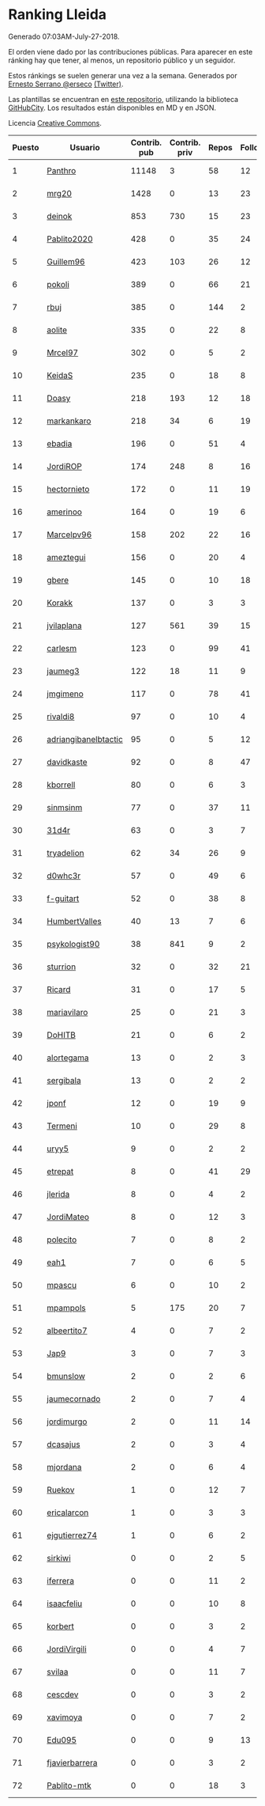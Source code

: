 # Ranking Lleida

Generado 07:03AM-July-27-2018.

El orden viene dado por las contribuciones públicas. Para aparecer en este ránking hay que tener, al menos, un repositorio público y un seguidor.

Estos ránkings se suelen generar una vez a la semana. Generados por [Ernesto Serrano @erseco](https://github.com/erseco/) [(Twitter)](https://twitter.com/erseco).

Las plantillas se encuentran en [este repositorio](https://github.com/iblancasa/GH-Spanish-Ranking), utilizando la biblioteca [GitHubCity](https://github.com/iblancasa/GitHubCity). Los resultados están disponibles en MD y en JSON.

Licencia [Creative Commons](https://creativecommons.org/licenses/by/4.0/).

| Puesto   |  Usuario  | Contrib. pub | Contrib. priv |Repos| Followers | Desde |  Avatar  |
|----------|-----------|--------------|---------------|-----|-----------|-------|----------|
|1|[Panthro](https://github.com/Panthro)|11148|3|58|12|2012-03-22|![Panthro]()|
|2|[mrg20](https://github.com/mrg20)|1428|0|13|23|2016-02-22|![mrg20]()|
|3|[deinok](https://github.com/deinok)|853|730|15|23|2014-02-04|![deinok]()|
|4|[Pablito2020](https://github.com/Pablito2020)|428|0|35|24|2016-04-24|![Pablito2020]()|
|5|[Guillem96](https://github.com/Guillem96)|423|103|26|12|2016-08-27|![Guillem96]()|
|6|[pokoli](https://github.com/pokoli)|389|0|66|21|2011-10-30|![pokoli]()|
|7|[rbuj](https://github.com/rbuj)|385|0|144|2|2014-12-12|![rbuj]()|
|8|[aolite](https://github.com/aolite)|335|0|22|8|2013-06-03|![aolite]()|
|9|[Mrcel97](https://github.com/Mrcel97)|302|0|5|2|2017-11-07|![Mrcel97]()|
|10|[KeidaS](https://github.com/KeidaS)|235|0|18|8|2016-04-27|![KeidaS]()|
|11|[Doasy](https://github.com/Doasy)|218|193|12|18|2016-01-29|![Doasy]()|
|12|[markankaro](https://github.com/markankaro)|218|34|6|19|2017-05-24|![markankaro]()|
|13|[ebadia](https://github.com/ebadia)|196|0|51|4|2009-12-08|![ebadia]()|
|14|[JordiROP](https://github.com/JordiROP)|174|248|8|16|2016-02-08|![JordiROP]()|
|15|[hectornieto](https://github.com/hectornieto)|172|0|11|19|2014-04-15|![hectornieto]()|
|16|[amerinoo](https://github.com/amerinoo)|164|0|19|6|2015-02-16|![amerinoo]()|
|17|[Marcelpv96](https://github.com/Marcelpv96)|158|202|22|16|2016-11-15|![Marcelpv96]()|
|18|[ameztegui](https://github.com/ameztegui)|156|0|20|4|2014-07-02|![ameztegui]()|
|19|[gbere](https://github.com/gbere)|145|0|10|18|2012-01-13|![gbere]()|
|20|[Korakk](https://github.com/Korakk)|137|0|3|3|2017-11-20|![Korakk]()|
|21|[jvilaplana](https://github.com/jvilaplana)|127|561|39|15|2011-04-15|![jvilaplana]()|
|22|[carlesm](https://github.com/carlesm)|123|0|99|41|2008-05-01|![carlesm]()|
|23|[jaumeg3](https://github.com/jaumeg3)|122|18|11|9|2016-07-14|![jaumeg3]()|
|24|[jmgimeno](https://github.com/jmgimeno)|117|0|78|41|2011-04-08|![jmgimeno]()|
|25|[rivaldi8](https://github.com/rivaldi8)|97|0|10|4|2011-11-11|![rivaldi8]()|
|26|[adriangibanelbtactic](https://github.com/adriangibanelbtactic)|95|0|5|12|2012-01-15|![adriangibanelbtactic]()|
|27|[davidkaste](https://github.com/davidkaste)|92|0|8|47|2011-11-16|![davidkaste]()|
|28|[kborrell](https://github.com/kborrell)|80|0|6|3|2015-02-17|![kborrell]()|
|29|[sinmsinm](https://github.com/sinmsinm)|77|0|37|11|2012-05-16|![sinmsinm]()|
|30|[31d4r](https://github.com/31d4r)|63|0|3|7|2017-08-12|![31d4r]()|
|31|[tryadelion](https://github.com/tryadelion)|62|34|26|9|2013-03-05|![tryadelion]()|
|32|[d0whc3r](https://github.com/d0whc3r)|57|0|49|6|2012-01-25|![d0whc3r]()|
|33|[f-guitart](https://github.com/f-guitart)|52|0|38|8|2014-03-09|![f-guitart]()|
|34|[HumbertValles](https://github.com/HumbertValles)|40|13|7|6|2017-02-13|![HumbertValles]()|
|35|[psykologist90](https://github.com/psykologist90)|38|841|9|2|2013-09-05|![psykologist90]()|
|36|[sturrion](https://github.com/sturrion)|32|0|32|21|2013-08-23|![sturrion]()|
|37|[Ricard](https://github.com/Ricard)|31|0|17|5|2009-12-13|![Ricard]()|
|38|[mariavilaro](https://github.com/mariavilaro)|25|0|21|3|2015-01-13|![mariavilaro]()|
|39|[DoHITB](https://github.com/DoHITB)|21|0|6|2|2016-01-19|![DoHITB]()|
|40|[alortegama](https://github.com/alortegama)|13|0|2|3|2015-02-03|![alortegama]()|
|41|[sergibala](https://github.com/sergibala)|13|0|2|2|2018-02-13|![sergibala]()|
|42|[jponf](https://github.com/jponf)|12|0|19|9|2013-03-13|![jponf]()|
|43|[Termeni](https://github.com/Termeni)|10|0|29|8|2014-03-10|![Termeni]()|
|44|[uryy5](https://github.com/uryy5)|9|0|2|2|2014-10-07|![uryy5]()|
|45|[etrepat](https://github.com/etrepat)|8|0|41|29|2009-11-04|![etrepat]()|
|46|[jlerida](https://github.com/jlerida)|8|0|4|2|2015-05-12|![jlerida]()|
|47|[JordiMateo](https://github.com/JordiMateo)|8|0|12|3|2016-03-10|![JordiMateo]()|
|48|[polecito](https://github.com/polecito)|7|0|8|2|2013-07-30|![polecito]()|
|49|[eah1](https://github.com/eah1)|7|0|6|5|2015-02-17|![eah1]()|
|50|[mpascu](https://github.com/mpascu)|6|0|10|2|2015-02-12|![mpascu]()|
|51|[mpampols](https://github.com/mpampols)|5|175|20|7|2010-11-12|![mpampols]()|
|52|[albeertito7](https://github.com/albeertito7)|4|0|7|2|2017-02-13|![albeertito7]()|
|53|[Jap9](https://github.com/Jap9)|3|0|7|3|2016-02-09|![Jap9]()|
|54|[bmunslow](https://github.com/bmunslow)|2|0|2|6|2010-06-03|![bmunslow]()|
|55|[jaumecornado](https://github.com/jaumecornado)|2|0|7|4|2011-02-14|![jaumecornado]()|
|56|[jordimurgo](https://github.com/jordimurgo)|2|0|11|14|2013-10-23|![jordimurgo]()|
|57|[dcasajus](https://github.com/dcasajus)|2|0|3|4|2014-03-25|![dcasajus]()|
|58|[mjordana](https://github.com/mjordana)|2|0|6|4|2014-11-19|![mjordana]()|
|59|[Ruekov](https://github.com/Ruekov)|1|0|12|7|2010-12-27|![Ruekov]()|
|60|[ericalarcon](https://github.com/ericalarcon)|1|0|3|3|2013-08-28|![ericalarcon]()|
|61|[ejgutierrez74](https://github.com/ejgutierrez74)|1|0|6|2|2015-03-14|![ejgutierrez74]()|
|62|[sirkiwi](https://github.com/sirkiwi)|0|0|2|5|2011-07-01|![sirkiwi]()|
|63|[iferrera](https://github.com/iferrera)|0|0|11|2|2011-09-23|![iferrera]()|
|64|[isaacfeliu](https://github.com/isaacfeliu)|0|0|10|8|2008-04-10|![isaacfeliu]()|
|65|[korbert](https://github.com/korbert)|0|0|3|2|2013-03-08|![korbert]()|
|66|[JordiVirgili](https://github.com/JordiVirgili)|0|0|4|7|2013-11-27|![JordiVirgili]()|
|67|[svilaa](https://github.com/svilaa)|0|0|11|7|2013-09-23|![svilaa]()|
|68|[cescdev](https://github.com/cescdev)|0|0|3|2|2013-09-20|![cescdev]()|
|69|[xavimoya](https://github.com/xavimoya)|0|0|7|2|2014-11-25|![xavimoya]()|
|70|[Edu095](https://github.com/Edu095)|0|0|9|13|2015-04-07|![Edu095]()|
|71|[fjavierbarrera](https://github.com/fjavierbarrera)|0|0|3|2|2014-12-16|![fjavierbarrera]()|
|72|[Pablito-mtk](https://github.com/Pablito-mtk)|0|0|18|3|2016-09-29|![Pablito-mtk]()|
